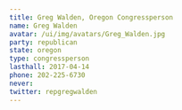 ```yaml
---
title: Greg Walden, Oregon Congressperson
name: Greg Walden
avatar: /ui/img/avatars/Greg_Walden.jpg
party: republican
state: oregon
type: congressperson
lasthall: 2017-04-14
phone: 202-225-6730
never: 
twitter: repgregwalden
---
```

